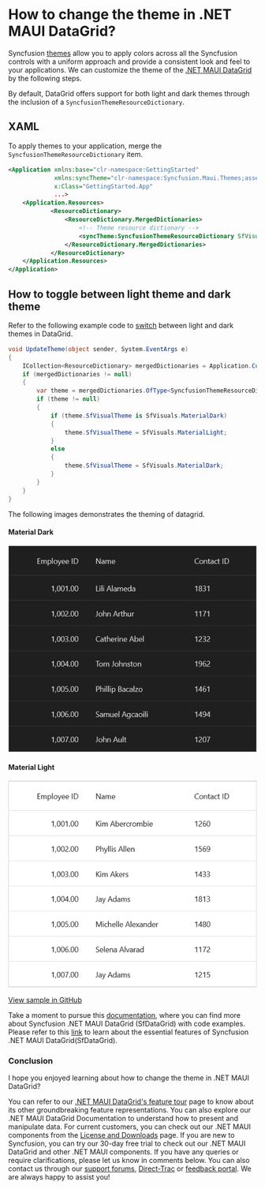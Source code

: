 # How to change the theme in .NET MAUI DataGrid?

Syncfusion [themes](https://help.syncfusion.com/maui/themes/themes) allow you to apply colors across all the Syncfusion controls with a uniform approach and provide a consistent look and feel to your applications. We can customize the theme of the [.NET MAUI DataGrid](https://www.syncfusion.com/maui-controls/maui-datagrid) by the following steps.

By default, DataGrid offers support for both light and dark themes through the inclusion of a `SyncfusionThemeResourceDictionary`.

## XAML
To apply themes to your application, merge the `SyncfusionThemeResourceDictionary` item.

```XML
<Application xmlns:base="clr-namespace:GettingStarted"
             xmlns:syncTheme="clr-namespace:Syncfusion.Maui.Themes;assembly=Syncfusion.Maui.Core"
             x:Class="GettingStarted.App"
             ...>
    <Application.Resources>
            <ResourceDictionary>
                <ResourceDictionary.MergedDictionaries>
                    <!-- Theme resource dictionary -->
                    <syncTheme:SyncfusionThemeResourceDictionary SfVisualTheme="MaterialDark"/>
                </ResourceDictionary.MergedDictionaries>
            </ResourceDictionary>
    </Application.Resources>
</Application>
```

## How to toggle between light theme and dark theme
Refer to the following example code to [switch](https://help.syncfusion.com/maui/themes/howto) between light and dark themes in DataGrid.
```C#
void UpdateTheme(object sender, System.EventArgs e)
{
    ICollection<ResourceDictionary> mergedDictionaries = Application.Current.Resources.MergedDictionaries;
    if (mergedDictionaries != null)
    {
        var theme = mergedDictionaries.OfType<SyncfusionThemeResourceDictionary>().FirstOrDefault();
        if (theme != null)
        {
            if (theme.SfVisualTheme is SfVisuals.MaterialDark)
            {
                theme.SfVisualTheme = SfVisuals.MaterialLight;
            }
            else
            {
                theme.SfVisualTheme = SfVisuals.MaterialDark;
            }
        }
    }
}
```


The following images demonstrates the theming of datagrid.

#### Material Dark

![SfDataGrid with DarkTheme](SfDataGrid_DarkTheme.png)
#### Material Light
![SfDataGrid with DarkTheme](SfDataGrid_LightTheme.png)

[View sample in GitHub](https://github.com/SyncfusionExamples/How-to-change-the-theme-in-.NET-MAUI-DataGrid)

Take a moment to pursue this [documentation](https://help.syncfusion.com/maui/datagrid/overview), where you can find more about Syncfusion .NET MAUI DataGrid (SfDataGrid) with code examples.
Please refer to this [link](https://www.syncfusion.com/maui-controls/maui-datagrid) to learn about the essential features of Syncfusion .NET MAUI DataGrid(SfDataGrid).

### Conclusion
I hope you enjoyed learning about how to change the theme in .NET MAUI DataGrid?

You can refer to our [.NET MAUI DataGrid's feature tour](https://www.syncfusion.com/maui-controls/maui-datagrid) page to know about its other groundbreaking feature representations. You can also explore our .NET MAUI DataGrid Documentation to understand how to present and manipulate data.
For current customers, you can check out our .NET MAUI components from the [License and Downloads](https://www.syncfusion.com/account/downloads) page. If you are new to Syncfusion, you can try our 30-day free trial to check out our .NET MAUI DataGrid and other .NET MAUI components.
If you have any queries or require clarifications, please let us know in comments below. You can also contact us through our [support forums](https://www.syncfusion.com/forums), [Direct-Trac](https://support.syncfusion.com/account/login?ReturnUrl=%2Faccount%2Fconnect%2Fauthorize%2Fcallback%3Fclient_id%3Dc54e52f3eb3cde0c3f20474f1bc179ed%26redirect_uri%3Dhttps%253A%252F%252Fsupport.syncfusion.com%252Fagent%252Flogincallback%26response_type%3Dcode%26scope%3Dopenid%2520profile%2520agent.api%2520integration.api%2520offline_access%2520kb.api%26state%3D8db41f98953a4d9ba40407b150ad4cf2%26code_challenge%3DvwHoT64z2h21eP_A9g7JWtr3vp3iPrvSjfh5hN5C7IE%26code_challenge_method%3DS256%26response_mode%3Dquery) or [feedback portal](https://www.syncfusion.com/feedback/maui?control=sfdatagrid). We are always happy to assist you!